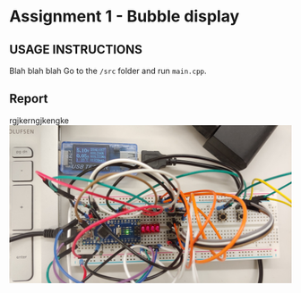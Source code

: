 # Assignment 1 - Bubble display
## USAGE INSTRUCTIONS
Blah blah blah
Go to the `/src` folder and run `main.cpp`.
## Report
rgjkerngjkengke
![Fully built prototype](/20190508_095920.jpg)
